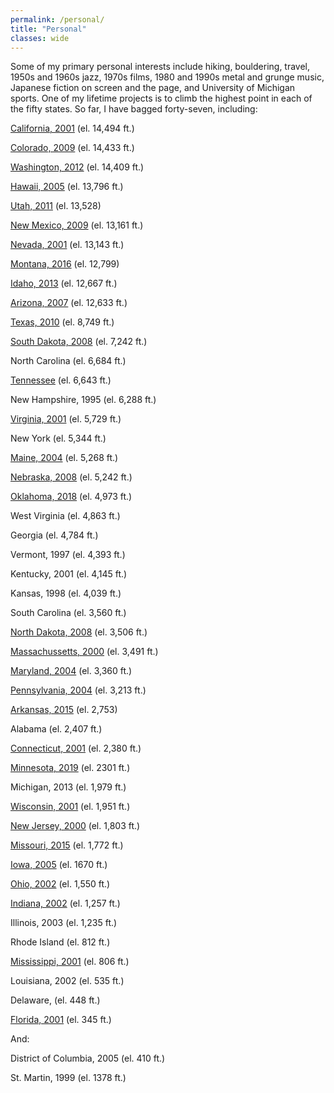 ```yaml
---
permalink: /personal/
title: "Personal"
classes: wide
---
```



Some of my primary personal interests include hiking, bouldering, travel, 1950s and 1960s jazz, 1970s films, 1980 and 1990s metal and grunge music, Japanese fiction on screen and the page, and University of Michigan sports. One of my lifetime projects is to climb the highest point in each of the fifty states. So far, I have bagged forty-seven, including:

[California, 2001](/assets/images/cawhitney.jpe) (el. 14,494 ft.)

[Colorado, 2009](/assets/images/CO.jpg) (el. 14,433 ft.)

[Washington, 2012](/assets/images/washington.jpg) (el. 14,409 ft.)

[Hawaii, 2005](/assets/images/hawaii.jpg) (el. 13,796 ft.)

[Utah, 2011](/assets/images/utah.jpg) (el. 13,528)

[New Mexico, 2009](/assets/images/nm.jpg) (el. 13,161 ft.)

[Nevada, 2001](/assets/images/nvboundary.jpe) (el. 13,143 ft.)

[Montana, 2016](/assets/images/montana_8-16.jpg) (el. 12,799)

[Idaho, 2013](/assets/images/idaho.jpg) (el. 12,667 ft.)

[Arizona, 2007](/assets/images/arizona.jpg) (el. 12,633 ft.)

[Texas, 2010](/assets/images/texashigh_point.png) (el. 8,749 ft.)

[South Dakota, 2008](/assets/images/sdhipt.jpg) (el. 7,242 ft.)

North Carolina (el. 6,684 ft.)

[Tennessee](/assets/images/tnclingman.jpg) (el. 6,643 ft.)

New Hampshire, 1995 (el. 6,288 ft.)

[Virginia, 2001](/assets/images/mtrogers.jpg) (el. 5,729 ft.)

New York (el. 5,344 ft.)

[Maine, 2004](/assets/images/maine04.jpg) (el. 5,268 ft.)

[Nebraska, 2008](/assets/images/nebhipt.jpg) (el. 5,242 ft.)

[Oklahoma, 2018](/assets/images/oklahoma-high-point-2018-e1540489805613.jpg) (el. 4,973 ft.)

West Virginia (el. 4,863 ft.)

Georgia (el. 4,784 ft.)

Vermont, 1997 (el. 4,393 ft.)

Kentucky, 2001 (el. 4,145 ft.)

Kansas, 1998 (el. 4,039 ft.)

South Carolina (el. 3,560 ft.)

[North Dakota, 2008](/assets/images/ndhipt.jpg) (el. 3,506 ft.)

[Massachussetts, 2000](/assets/images/mamtgreylock.jpg) (el. 3,491 ft.)

[Maryland, 2004](/assets/images/mdhipoint10-04.jpg) (el. 3,360 ft.)

[Pennsylvania, 2004](/assets/images/pahipoint02.jpg) (el. 3,213 ft.)

[Arkansas, 2015](/assets/images/arkansas_2015_n.jpg) (el. 2,753)

Alabama (el. 2,407 ft.)

[Connecticut, 2001](/assets/images/ctfrissell.jpg) (el. 2,380 ft.)

[Minnesota, 2019](/assets/images/minn.jpeg) (el. 2301 ft.)

Michigan, 2013 (el. 1,979 ft.)

[Wisconsin, 2001](/assets/images/wisconsin.jpg) (el. 1,951 ft.)

[New Jersey, 2000](/assets/images/njkittatiny.jpg) (el. 1,803 ft.)

[Missouri, 2015](/assets/images/missouri.jpg) (el. 1,772 ft.)

[Iowa, 2005](/assets/images/iowahipoint11-05.jpg) (el. 1670 ft.)

[Ohio, 2002](/assets/images/ohio.jpg) (el. 1,550 ft.)

[Indiana, 2002](/assets/images/dani_indiana_summit_3.jpg) (el. 1,257 ft.)

Illinois, 2003 (el. 1,235 ft.) 

Rhode Island (el. 812 ft.)

[Mississippi, 2001](/assets/images/miss.jpg) (el. 806 ft.)

Louisiana, 2002 (el. 535 ft.)

Delaware, (el. 448 ft.)

[Florida, 2001](/assets/images/florida.jpg) (el. 345 ft.)



And:

District of Columbia, 2005 (el. 410 ft.)

St. Martin, 1999 (el. 1378 ft.)
